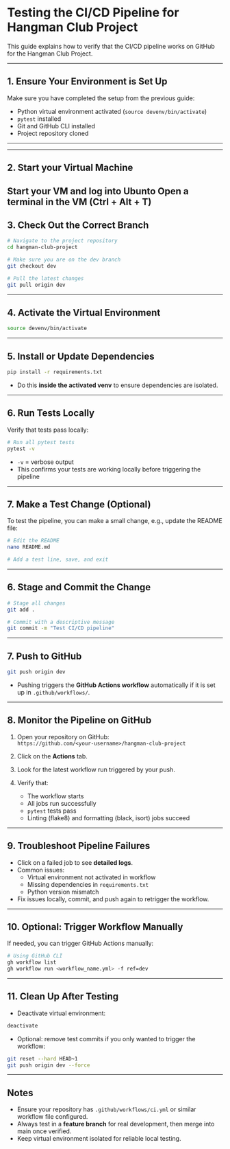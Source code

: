 
# Testing the CI/CD Pipeline for Hangman Club Project

This guide explains how to verify that the CI/CD pipeline works on GitHub for the Hangman Club Project.

---

## 1. Ensure Your Environment is Set Up

Make sure you have completed the setup from the previous guide:

- Python virtual environment activated (`source devenv/bin/activate`)  
- `pytest` installed  
- Git and GitHub CLI installed  
- Project repository cloned

---

---
## 2. Start your Virtual Machine

Start your VM and log into Ubunto
Open a terminal in the VM (Ctrl + Alt + T)
---

## 3. Check Out the Correct Branch

```bash
# Navigate to the project repository
cd hangman-club-project

# Make sure you are on the dev branch
git checkout dev

# Pull the latest changes
git pull origin dev
```
---
## 4. Activate the Virtual Environment
```bash
source devenv/bin/activate
```
---
## 5. Install or Update Dependencies
```bash
pip install -r requirements.txt
```
- Do this **inside the activated venv** to ensure dependencies are isolated.

---

## 6. Run Tests Locally

Verify that tests pass locally:

```bash
# Run all pytest tests
pytest -v

```

- `-v` = verbose output  
- This confirms your tests are working locally before triggering the pipeline  

---

## 7. Make a Test Change (Optional)

To test the pipeline, you can make a small change, e.g., update the README file:

```bash
# Edit the README
nano README.md

# Add a test line, save, and exit
```

---

## 6. Stage and Commit the Change

```bash
# Stage all changes
git add .

# Commit with a descriptive message
git commit -m "Test CI/CD pipeline"
```

---

## 7. Push to GitHub

```bash
git push origin dev
```

- Pushing triggers the **GitHub Actions workflow** automatically if it is set up in `.github/workflows/`.

---

## 8. Monitor the Pipeline on GitHub

1. Open your repository on GitHub:  
   `https://github.com/<your-username>/hangman-club-project`

2. Click on the **Actions** tab.

3. Look for the latest workflow run triggered by your push.

4. Verify that:
   - The workflow starts
   - All jobs run successfully
   - `pytest` tests pass
   - Linting (flake8) and formatting (black, isort) jobs succeed

---

## 9. Troubleshoot Pipeline Failures

- Click on a failed job to see **detailed logs**.  
- Common issues:
  - Virtual environment not activated in workflow
  - Missing dependencies in `requirements.txt`
  - Python version mismatch
- Fix issues locally, commit, and push again to retrigger the workflow.

---

## 10. Optional: Trigger Workflow Manually

If needed, you can trigger GitHub Actions manually:

```bash
# Using GitHub CLI
gh workflow list
gh workflow run <workflow_name.yml> -f ref=dev
```

---

## 11. Clean Up After Testing

- Deactivate virtual environment:

```bash
deactivate
```

- Optional: remove test commits if you only wanted to trigger the workflow:

```bash
git reset --hard HEAD~1
git push origin dev --force
```

---

## Notes

- Ensure your repository has `.github/workflows/ci.yml` or similar workflow file configured.  
- Always test in a **feature branch** for real development, then merge into main once verified.  
- Keep virtual environment isolated for reliable local testing.
